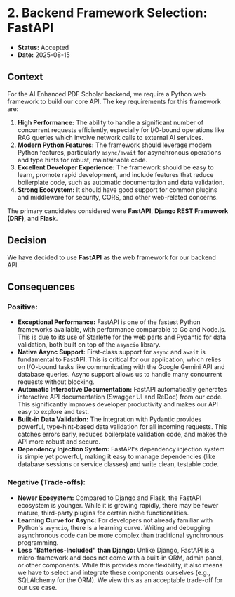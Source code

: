 # 2. Backend Framework Selection: FastAPI

- **Status:** Accepted
- **Date:** 2025-08-15

## Context

For the AI Enhanced PDF Scholar backend, we require a Python web framework to build our core API. The key requirements for this framework are:
1.  **High Performance:** The ability to handle a significant number of concurrent requests efficiently, especially for I/O-bound operations like RAG queries which involve network calls to external AI services.
2.  **Modern Python Features:** The framework should leverage modern Python features, particularly `async/await` for asynchronous operations and type hints for robust, maintainable code.
3.  **Excellent Developer Experience:** The framework should be easy to learn, promote rapid development, and include features that reduce boilerplate code, such as automatic documentation and data validation.
4.  **Strong Ecosystem:** It should have good support for common plugins and middleware for security, CORS, and other web-related concerns.

The primary candidates considered were **FastAPI**, **Django REST Framework (DRF)**, and **Flask**.

## Decision

We have decided to use **FastAPI** as the web framework for our backend API.

## Consequences

### Positive:
- **Exceptional Performance:** FastAPI is one of the fastest Python frameworks available, with performance comparable to Go and Node.js. This is due to its use of Starlette for the web parts and Pydantic for data validation, both built on top of the `asyncio` library.
- **Native Async Support:** First-class support for `async` and `await` is fundamental to FastAPI. This is critical for our application, which relies on I/O-bound tasks like communicating with the Google Gemini API and database queries. Async support allows us to handle many concurrent requests without blocking.
- **Automatic Interactive Documentation:** FastAPI automatically generates interactive API documentation (Swagger UI and ReDoc) from our code. This significantly improves developer productivity and makes our API easy to explore and test.
- **Built-in Data Validation:** The integration with Pydantic provides powerful, type-hint-based data validation for all incoming requests. This catches errors early, reduces boilerplate validation code, and makes the API more robust and secure.
- **Dependency Injection System:** FastAPI's dependency injection system is simple yet powerful, making it easy to manage dependencies (like database sessions or service classes) and write clean, testable code.

### Negative (Trade-offs):
- **Newer Ecosystem:** Compared to Django and Flask, the FastAPI ecosystem is younger. While it is growing rapidly, there may be fewer mature, third-party plugins for certain niche functionalities.
- **Learning Curve for Async:** For developers not already familiar with Python's `asyncio`, there is a learning curve. Writing and debugging asynchronous code can be more complex than traditional synchronous programming.
- **Less "Batteries-Included" than Django:** Unlike Django, FastAPI is a micro-framework and does not come with a built-in ORM, admin panel, or other components. While this provides more flexibility, it also means we have to select and integrate these components ourselves (e.g., SQLAlchemy for the ORM). We view this as an acceptable trade-off for our use case.
